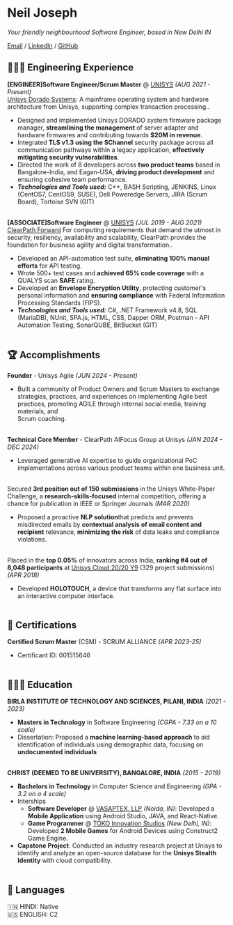 
# Neil Joseph

_Your friendly neighbourhood Software Engineer, based in New Delhi IN_ <br>

[Email](mailto:offwork03@gmail.com) / [LinkedIn](https://www.linkedin.com/in/neil-j-3a4693137/) / [GitHub](https://github.com/neiljo10/) 

## 👩🏼‍💻 Engineering Experience

**[ENGINEER]Software Engineer/Scrum Master** @ [UNISYS](https://www.unisys.com/) _(AUG 2021 - Present)_ <br>
[Unisys Dorado Systems](https://www.unisys.com/siteassets/collateral/ebook/eb-04182024-clearpath-foward-solution-overview.pdf#page=6): A mainframe operating system and hardware architecture from Unisys, supporting complex transaction processing..
  - Designed and implemented Unisys DORADO system firmware package manager, **streamlining the management** of server adapter and hardware firmwares and contributing towards **$20M in revenue**.
  - Integrated **TLS v1.3 using the SChannel** security package across all communication pathways within a legacy application, **effectively mitigating security vulnerabilities**.
  - Directed the work of 8 developers across **two product teams** based in Bangalore-India, and Eagan-USA, **driving product development** and ensuring cohesive team performance.
  - **_Technologies and Tools used:_** C++, BASH Scripting, JENKINS, Linux (CentOS7, CentOS9, SUSE), Dell Poweredge Servers, JIRA (Scrum Board), Tortoise SVN (GIT)
<br><br>

**[ASSOCIATE]Software Engineer** @ [UNISYS](https://www.unisys.com/) _(JUL 2019 - AUG 2021)_ <br>
[ClearPath Forward](https://www.unisys.com/solutions/clearpath-forward/#clearPathServices) For computing requirements that demand the utmost in security, resiliency, availability and scalability, ClearPath provides the foundation for business agility and digital transformation..
  - Developed an API-automation test suite, **eliminating 100% manual efforts** for API testing.
  - Wrote 500+ test cases and **achieved 65% code coverage** with a QUALYS scan **SAFE** rating.
  - Developed an **Envelope Encryption Utility**, protecting customer's personal information and **ensuring compliance** with Federal Information Processing Standards (FIPS).
  - **_Technologies and Tools used:_** C#, .NET Framework v4.8, SQL (MariaDB), NUnit, SPA.js, HTML, CSS, Dapper ORM, Postman - API Automation Testing, SonarQUBE, BitBucket (GIT)
<br><br>
  
## 🏆 Accomplishments

**Founder** - Unisys Agile _(JUN 2024 - Present)_ <br>
  - Built a community of Product Owners and Scrum Masters to exchange strategies, practices, and experiences on implementing Agile best practices, promoting AGILE through internal social media, training materials, and     
    Scrum coaching.
<br><br>

**Technical Core Member** - ClearPath AIFocus Group at Unisys _(JAN 2024 - DEC 2024)_ <br>
  - Leveraged generative AI expertise to guide organizational PoC implementations across various product teams within one business unit.
<br><br>

Secured **3rd position out of 150 submissions** in the Unisys White-Paper Challenge, a **research-skills-focused** internal competition, offering a chance for publication in IEEE or Springer Journals _(MAR 2020)_ <br>
  - Proposed a proactive **NLP solution**that predicts and prevents misdirected emails by **contextual analysis of email content and recipient** relevance, **minimizing the risk** of data leaks and compliance violations.
<br><br>

Placed in the **top 0.05%** of innovators across India, **ranking #4 out of 8,048 participants** at [Unisys Cloud 20/20 Y9](https://www.unisys.com/news-release/unisys-announces-winners-ninth-annual-cloud-2020-contest/) (329 project submissions) _(APR 2018)_ <br>
  - Developed **HOLOTOUCH**, a device that transforms any flat surface into an interactive computer interface.
<br><br> 

## 🥇 Certifications

**Certified Scrum Master** (CSM) - SCRUM ALLIANCE _(APR 2023-25)_ <br>
  - Certificant ID: 001515646
<br><br>

## 👩🏼‍🎓 Education

**BIRLA INSTITUTE OF TECHNOLOGY AND SCIENCES, PILANI, INDIA** _(2021 - 2023)_ <br>
  - **Masters in Technology** in Software Engineering _(CGPA - 7.33 on a 10 scale)_
  - Dissertation: Proposed a **machine learning-based approach** to aid identification of individuals using demographic data, focusing on **undocumented individuals**
<br><br>

**CHRIST (DEEMED TO BE UNIVERSITY), BANGALORE, INDIA** _(2015 - 2019)_ <br>
  - **Bachelors in Technology** in Computer Science and Engineering _(GPA - 3.2 on a 4 scale)_
  - Interships
      - **Software Developer** @ [VASAPTEX, LLP](https://vasaptex.com/) _(Noida, IN)_: Developed a **Mobile Application** using Android Studio, JAVA, and React-Native.
      - **Game Programmer** @ [TOKO Innovation Studios](https://www.crunchbase.com/organization/toko-innovations-studios) _(New Delhi, IN)_: Developed **2 Mobile Games** for Android Devices using Construct2 Game Engine.
  - **Capstone Project**: Conducted an industry research project at Unisys to identify and analyze an open-source database for the **Unisys Stealth Identity** with cloud compatibility.
<br><br>

## 💬 Languages

🇮🇳 HINDI: Native <br>
🇺🇸 ENGLISH: C2
<br><br>
